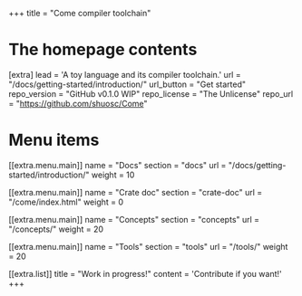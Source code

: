 +++
title = "Come compiler toolchain"


# The homepage contents
[extra]
lead = 'A toy language and its compiler toolchain.'
url = "/docs/getting-started/introduction/"
url_button = "Get started"
repo_version = "GitHub v0.1.0 WIP"
repo_license = "The Unlicense"
repo_url = "https://github.com/shuosc/Come"

# Menu items
[[extra.menu.main]]
name = "Docs"
section = "docs"
url = "/docs/getting-started/introduction/"
weight = 10

[[extra.menu.main]]
name = "Crate doc"
section = "crate-doc"
url = "/come/index.html"
weight = 0

[[extra.menu.main]]
name = "Concepts"
section = "concepts"
url = "/concepts/"
weight = 20

[[extra.menu.main]]
name = "Tools"
section = "tools"
url = "/tools/"
weight = 20

[[extra.list]]
title = "Work in progress!"
content = 'Contribute if you want!'
+++
